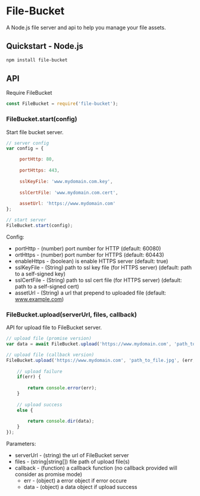 # File-Bucket

A Node.js file server and api to help you manage your file assets.

## Quickstart - Node.js

```sh
npm install file-bucket
```

## API

Require FileBucket

```js
const FileBucket = require('file-bucket');
```

### FileBucket.start(config)

Start file bucket server.

```js
// server config
var config = {

	 portHttp: 80,
	 
	 portHttps: 443,
	 
	 sslKeyFile: 'www.mydomain.com.key',
	 
	 sslCertFile: 'www.mydomain.com.cert',
	 
	 assetUrl: 'https://www.mydomain.com'
};

// start server
FileBucket.start(config);
```

Config:  
-	portHttp - (number) port number for HTTP (default: 60080)
- 	ortHttps - (number) port number for HTTPS (default: 60443)
-	enableHttps - (boolean) is enable HTTPS server (default: true)
-	sslKeyFile - (String) path to ssl key file (for HTTPS server) (default: path to a self-signed key)
-	sslCertFile - (String) path to ssl cert file (for HTTPS server) (default: path to a self-signed cert)
-	assetUrl - (String) a url that prepend to uploaded file (default: www.example.com)

### FileBucket.upload(serverUrl, files, callback)

API for upload file to FileBucket server.

```js
// upload file (promise version)
var data = await FileBucket.upload('https://www.mydomain.com', 'path_to_file.jpg');

// upload file (callback version)
FileBucket.upload('https://www.mydomain.com', 'path_to_file.jpg', (err, data) => {
	
	// upload failure
	if(err) {
	
		return console.error(err);
	} 
	
	// upload success
	else {
		
		return console.dir(data);
	}
});
```

Parameters:
-	serverUrl - (string) the url of FileBucket server
-	files - (string|string[]) file path of upload file(s)
-	callback - (function) a callback function (no callback provided will consider as promise mode)
	-	err - (object) a error object if error occure
	-	data - (object) a data object if upload success

